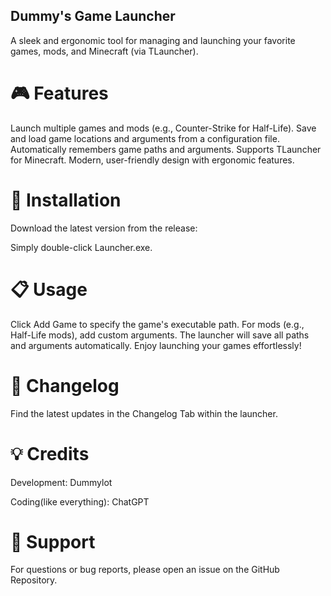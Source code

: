 
## Dummy's Game Launcher
A sleek and ergonomic tool for managing and launching your favorite games, mods, and Minecraft (via TLauncher).

# 🎮 Features
Launch multiple games and mods (e.g., Counter-Strike for Half-Life).
Save and load game locations and arguments from a configuration file.
Automatically remembers game paths and arguments.
Supports TLauncher for Minecraft.
Modern, user-friendly design with ergonomic features.
# 🚀 Installation
Download the latest version from the release:

Simply double-click Launcher.exe.

# 📋 Usage
Click Add Game to specify the game's executable path.
For mods (e.g., Half-Life mods), add custom arguments.
The launcher will save all paths and arguments automatically.
Enjoy launching your games effortlessly!
# 📝 Changelog
Find the latest updates in the Changelog Tab within the launcher.

# 💡 Credits
Development: Dummylot


Coding(like everything): ChatGPT
# 📧 Support
For questions or bug reports, please open an issue on the GitHub Repository.

